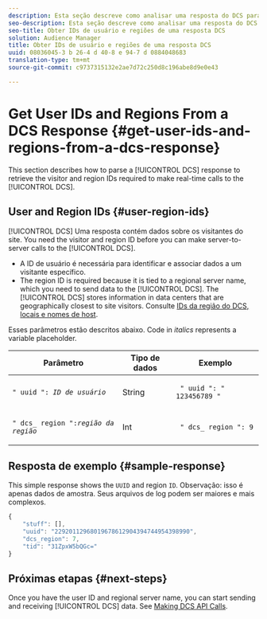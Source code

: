 ```yaml
---
description: Esta seção descreve como analisar uma resposta do DCS para recuperar as IDs de visitante e região necessárias para fazer chamadas em tempo real para o DCS.
seo-description: Esta seção descreve como analisar uma resposta do DCS para recuperar as IDs de visitante e região necessárias para fazer chamadas em tempo real para o DCS.
seo-title: Obter IDs de usuário e regiões de uma resposta DCS
solution: Audience Manager
title: Obter IDs de usuário e regiões de uma resposta DCS
uuid: 08036045-3 b 26-4 d 40-8 e 94-7 d 0884048683
translation-type: tm+mt
source-git-commit: c9737315132e2ae7d72c250d8c196abe8d9e0e43

---
```



# Get User IDs and Regions From a DCS Response {#get-user-ids-and-regions-from-a-dcs-response}

This section describes how to parse a [!UICONTROL DCS] response to retrieve the visitor and region IDs required to make real-time calls to the [!UICONTROL DCS].

## User and Region IDs {#user-region-ids}

[!UICONTROL DCS] Uma resposta contém dados sobre os visitantes do site. You need the visitor and region ID before you can make server-to-server calls to the [!UICONTROL DCS].

* A ID de usuário é necessária para identificar e associar dados a um visitante específico.
* The region ID is required because it is tied to a regional server name, which you need to send data to the [!UICONTROL DCS]. The [!UICONTROL DCS] stores information in data centers that are geographically closest to site visitors. Consulte [IDs da região do DCS, locais e nomes de host](../../../api/dcs-intro/dcs-api-reference/dcs-regions.md).

Esses parâmetros estão descritos abaixo. Code in *italics* represents a variable placeholder.

<table id="table_822C02D5978348DCB7153001882D397C"> 
 <thead> 
  <tr> 
   <th colname="col1" class="entry"> Parâmetro </th> 
   <th colname="col2" class="entry"> Tipo de dados </th> 
   <th colname="col3" class="entry"> Exemplo </th> 
  </tr> 
 </thead>
 <tbody> 
  <tr> 
   <td colname="col1"> <p><code>" uuid ": <i>ID de usuário</i></code></span> </p> </td> 
   <td colname="col2"> <p>String   </p> </td> 
   <td colname="col3"> <p> <code> " uuid ": " 123456789 "</code> </p> </td> 
  </tr> 
  <tr> 
   <td colname="col1"> <p><code>" dcs_ region ":<i>região da região</i></code> </p> </td> 
   <td colname="col2"> <p>Int </p> </td> 
   <td colname="col3"> <p> <code> " dcs_ region ": 9</code> </p> </td> 
  </tr> 
 </tbody> 
</table>

## Resposta de exemplo {#sample-response}

This simple response shows the `UUID` and region `ID`. Observação: isso é apenas dados de amostra. Seus arquivos de log podem ser maiores e mais complexos.

```js
{
    "stuff": [],
    "uuid": "22920112968019678612904394744954398990",
    "dcs_region": 7,
    "tid": "31ZpxW5bQGc="
}
```

## Próximas etapas {#next-steps}

Once you have the user ID and regional server name, you can start sending and receiving [!UICONTROL DCS] data. See [Making DCS API Calls](../../../api/dcs-intro/dcs-s2s/dcs-s2s-calls.md).
